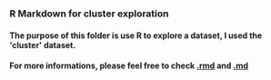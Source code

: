 ### R Markdown for cluster exploration
#### The purpose of this folder is use R to explore a dataset, I used the 'cluster' dataset.
#### For more informations, please feel free to check [.rmd](https://github.com/STAT545-UBC-students/hw01-Irissq28/blob/master/R_markdown/hw001_Data_frame_exploration.rmd) and [.md](https://github.com/STAT545-UBC-students/hw01-Irissq28/blob/master/R_markdown/hw001_Data_frame_exploration.md)
